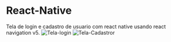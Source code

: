 # React-Native
Tela de login e cadastro de usuario com react native usando react navigation v5.
![Tela-login](https://user-images.githubusercontent.com/63432537/88990736-28952d00-d2b5-11ea-9ae1-5a807636b1e6.png?w=512)
![Tela-Cadastror](https://user-images.githubusercontent.com/63432537/88990748-30ed6800-d2b5-11ea-859e-b9cbcf9959fa.png)
